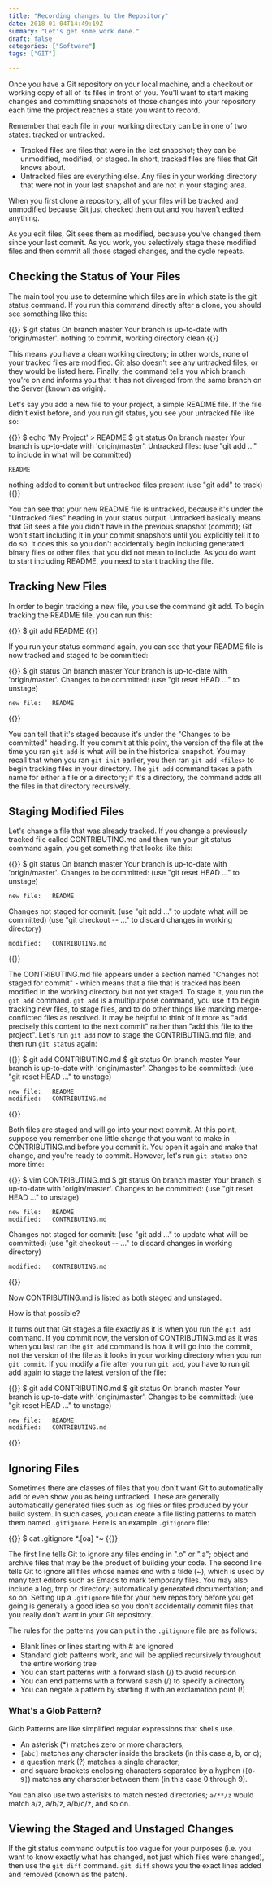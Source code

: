 ```yaml
---
title: "Recording changes to the Repository"
date: 2018-01-04T14:49:19Z
summary: "Let's get some work done."
draft: false
categories: ["Software"]
tags: ["GIT"]

---
```


Once you have a Git repository on your local machine, and a checkout or working copy of all 
of its files in front of you. You'll want to start making changes and committing snapshots 
of those changes into your repository each time the project reaches a state you want to record.

Remember that each file in your working directory can be in one of two states: tracked or untracked.

- Tracked files are files that were in the last snapshot; they can be unmodified, modified, 
  or staged. In short, tracked files are files that Git knows about.
- Untracked files are everything else. Any files in your working directory that were not 
  in your last snapshot and are not in your staging area. 

When you first clone a repository, all of your files will be tracked and unmodified 
because Git just checked them out and you haven't edited anything.

As you edit files, Git sees them as modified, because you've changed them since 
your last commit. As you work, you selectively stage these modified files and then 
commit all those staged changes, and the cycle repeats.

## Checking the Status of Your Files

The main tool you use to determine which files are in which state is the git status 
command. If you run this command directly after a clone, you should see something like this:

{{<highlight bash>}}
$ git status
On branch master
Your branch is up-to-date with 'origin/master'.
nothing to commit, working directory clean
{{</highlight>}}
 
This means you have a clean working directory; in other words, none of your tracked 
files are modified. Git also doesn't see any untracked files, or they would be listed 
here. Finally, the command tells you which branch you're on and informs you that it 
has not diverged from the same branch on the Server (known as origin). 

Let's say you add a new file to your project, a simple README file. If the file didn't 
exist before, and you run git status, you see your untracked file like so:

{{<highlight bash>}}
$ echo 'My Project' > README
$ git status
On branch master
Your branch is up-to-date with 'origin/master'.
Untracked files:
  (use "git add <file>..." to include in what will be committed)

    README

nothing added to commit but untracked files present (use "git add" to track)
{{</highlight>}}
 
You can see that your new README file is untracked, because it's under the "Untracked files" 
heading in your status output. Untracked basically means that Git sees a file you 
didn't have in the previous snapshot (commit); Git won't start including it in your commit 
snapshots until you explicitly tell it to do so. It does this so you don't accidentally 
begin including generated binary files or other files that you did not mean to 
include. As you do want to start including README, you need to start tracking the file.

## Tracking New Files

In order to begin tracking a new file, you use the command git add. To begin tracking the 
README file, you can run this:

{{<highlight bash>}}
$ git add README
{{</highlight>}}
 
If you run your status command again, you can see that your README file is now 
tracked and staged to be committed:

{{<highlight bash>}}
$ git status
On branch master
Your branch is up-to-date with 'origin/master'.
Changes to be committed:
  (use "git reset HEAD <file>..." to unstage)

    new file:   README
{{</highlight>}}

You can tell that it's staged because it's under the "Changes to be committed" heading. If you 
commit at this point, the version 
of the file at the time you ran `git add` is what will be in the historical snapshot. 
You may recall that when you ran `git init` earlier, you then ran `git add <files>` to begin 
tracking files in your directory. The `git add` command takes a path name for either a 
file or a directory; if it's a directory, the command adds all the files in that directory recursively.

## Staging Modified Files

Let's change a file that was already tracked. If you change a previously tracked file called 
CONTRIBUTING.md and then run your git status command again, you get something that looks like this:

{{<highlight bash>}}
$ git status
On branch master
Your branch is up-to-date with 'origin/master'.
Changes to be committed:
  (use "git reset HEAD <file>..." to unstage)

    new file:   README

Changes not staged for commit:
  (use "git add <file>..." to update what will be committed)
  (use "git checkout -- <file>..." to discard changes in working directory)

    modified:   CONTRIBUTING.md
{{</highlight>}}
 
The CONTRIBUTING.md file appears under a section named "Changes not staged for commit" - which 
means that a file that is tracked has been modified in the working directory but not yet 
staged. To stage it, you run the `git add` command. `git add` is a multipurpose command, 
you use it to begin tracking new files, to stage files, and to do other things like 
marking merge-conflicted files as resolved. It may be helpful to think of it more as 
"add precisely this content to the next commit" rather than "add this file to the project". 
Let's run `git add` now to stage the CONTRIBUTING.md file, and then run `git status` again:

{{<highlight bash>}}
$ git add CONTRIBUTING.md
$ git status
On branch master
Your branch is up-to-date with 'origin/master'.
Changes to be committed:
  (use "git reset HEAD <file>..." to unstage)

    new file:   README
    modified:   CONTRIBUTING.md
{{</highlight>}}
 
Both files are staged and will go into your next commit. At this point, suppose you 
remember one little change that you want to make in CONTRIBUTING.md before you 
commit it. You open it again and make that change, and you're ready to commit. 
However, let's run `git status` one more time:

{{<highlight bash>}}
$ vim CONTRIBUTING.md
$ git status
On branch master
Your branch is up-to-date with 'origin/master'.
Changes to be committed:
  (use "git reset HEAD <file>..." to unstage)

    new file:   README
    modified:   CONTRIBUTING.md

Changes not staged for commit:
  (use "git add <file>..." to update what will be committed)
  (use "git checkout -- <file>..." to discard changes in working directory)

    modified:   CONTRIBUTING.md
{{</highlight>}}
 
Now CONTRIBUTING.md is listed as both staged and unstaged. 

How is that possible? 

It turns out that Git stages a file exactly as it is when you run the `git add` command. 
If you commit now, the version of CONTRIBUTING.md as it was when you last ran the `git add` 
command is how it will go into the commit, not the version of the file as it 
looks in your working directory when you run `git commit`. If you modify a file after 
you run `git add`, you have to run git add again to stage the latest version of the file:

{{<highlight bash>}}
$ git add CONTRIBUTING.md
$ git status
On branch master
Your branch is up-to-date with 'origin/master'.
Changes to be committed:
  (use "git reset HEAD <file>..." to unstage)

    new file:   README
    modified:   CONTRIBUTING.md
{{</highlight>}}
 
## Ignoring Files

Sometimes there are classes of files that you don't want Git to automatically 
add or even show you as being untracked. These are generally automatically generated 
files such as log files or files produced by your build system. In such cases, you 
can create a file listing patterns to match them named `.gitignore`. Here is an 
example `.gitignore` file:

{{<highlight bash>}} 
$ cat .gitignore
*.[oa]
*~
{{</highlight>}}

The first line tells Git to ignore any files ending in ".o" or ".a"; object and archive 
files that may be the product of building your code. The second line tells Git to 
ignore all files whose names end with a tilde (~), which is used by many text 
editors such as Emacs to mark temporary files. You may also include a log, tmp or 
directory; automatically generated documentation; and so on. Setting up a `.gitignore` 
file for your new repository before you get going is generally a good idea so you don't 
accidentally commit files that you really don't want in your Git repository.

The rules for the patterns you can put in the `.gitignore` file are as follows:

- Blank lines or lines starting with # are ignored
- Standard glob patterns work, and will be applied recursively throughout the entire working tree
- You can start patterns with a forward slash (/) to avoid recursion
- You can end patterns with a forward slash (/) to specify a directory
- You can negate a pattern by starting it with an exclamation point (!)

### What's a Glob Pattern?

Glob Patterns are like simplified regular expressions that shells use. 

- An asterisk (*) matches zero or more characters; 
- `[abc]` matches any character inside the brackets (in this case a, b, or c); 
- a question mark (?) matches a single character; 
- and square brackets enclosing characters separated by a hyphen (`[0-9]`) matches any 
  character between them (in this case 0 through 9). 

You can also use two asterisks to match nested directories; `a/**/z` would match a/z, a/b/z, a/b/c/z, and so on.

## Viewing the Staged and Unstaged Changes

If the git status command output is too vague for your purposes (i.e. you 
want to know exactly what has changed, not just which files were changed), then 
use the `git diff` command. `git diff` shows you the exact lines added and removed
(known as the patch).
